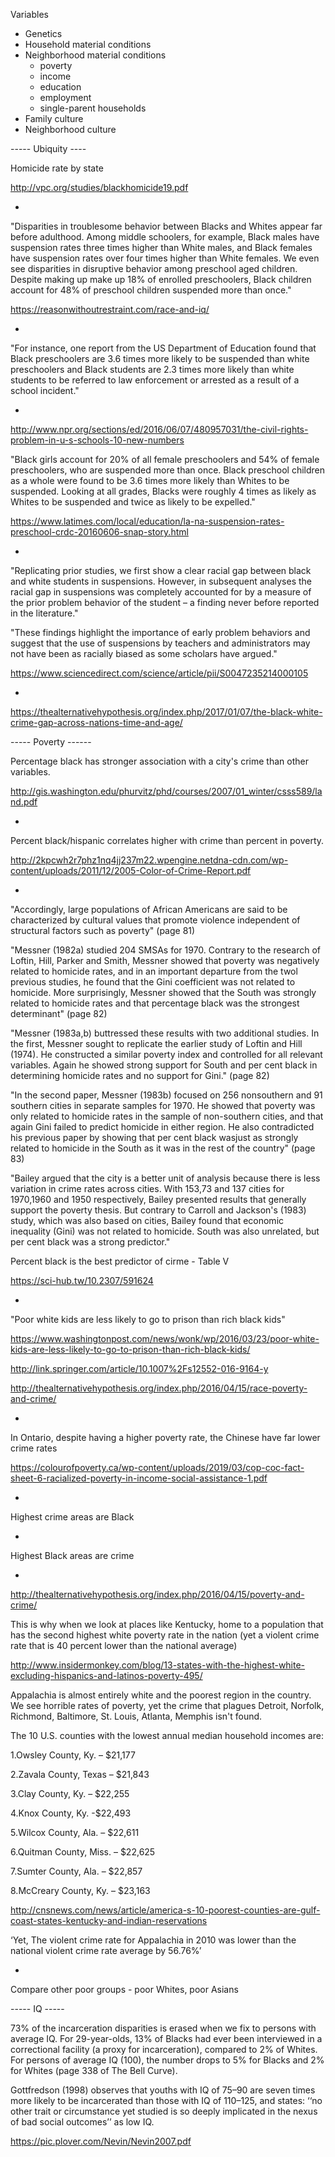 Variables

- Genetics
- Household material conditions
- Neighborhood material conditions
	- poverty
	- income
	- education
	- employment
	- single-parent households
- Family culture
- Neighborhood culture

----- Ubiquity ----

Homicide rate by state

http://vpc.org/studies/blackhomicide19.pdf

-

"Disparities in troublesome behavior between Blacks and Whites appear far before adulthood. Among middle schoolers, for example, Black males have suspension rates three times higher than White males, and Black females have suspension rates over four times higher than White females. We even see disparities in disruptive behavior among preschool aged children. Despite making up make up 18% of enrolled preschoolers, Black children account for 48% of preschool children suspended more than once."

https://reasonwithoutrestraint.com/race-and-iq/

-

"For instance, one report from the US Department of Education found that Black preschoolers are 3.6 times more likely to be suspended than white preschoolers and Black students are 2.3 times more likely than white students to be referred to law enforcement or arrested as a result of a school incident."

-

http://www.npr.org/sections/ed/2016/06/07/480957031/the-civil-rights-problem-in-u-s-schools-10-new-numbers

"Black girls account for 20% of all female preschoolers and 54% of female preschoolers, who are suspended more than once. Black preschool children as a whole were found to be 3.6 times more likely than Whites to be suspended. Looking at all grades, Blacks were roughly 4 times as likely as Whites to be suspended and twice as likely to be expelled."

https://www.latimes.com/local/education/la-na-suspension-rates-preschool-crdc-20160606-snap-story.html

-

"Replicating prior studies, we first show a clear racial gap between black and white students in suspensions. However, in subsequent analyses the racial gap in suspensions was completely accounted for by a measure of the prior problem behavior of the student – a finding never before reported in the literature."

"These findings highlight the importance of early problem behaviors and suggest that the use of suspensions by teachers and administrators may not have been as racially biased as some scholars have argued."

https://www.sciencedirect.com/science/article/pii/S0047235214000105

-

https://thealternativehypothesis.org/index.php/2017/01/07/the-black-white-crime-gap-across-nations-time-and-age/

----- Poverty ------

Percentage black has stronger association with a city's crime than other variables.

http://gis.washington.edu/phurvitz/phd/courses/2007/01_winter/csss589/land.pdf

-

Percent black/hispanic correlates higher with crime than percent in poverty.

http://2kpcwh2r7phz1nq4jj237m22.wpengine.netdna-cdn.com/wp-content/uploads/2011/12/2005-Color-of-Crime-Report.pdf

-


"Accordingly, large populations of African Americans are said to be characterized by cultural values that promote violence independent of structural factors such as poverty" (page 81)

"Messner (1982a) studied 204 SMSAs for 1970. Contrary to the research of Loftin, Hill, Parker and Smith, Messner showed that poverty was negatively related to homicide rates, and in an important departure from the twol previous studies, he found that the Gini coefficient was not related to homicide. More surprisingly, Messner showed that the South was strongly related to homicide rates and that percentage black was the strongest determinant" (page 82)

"Messner (1983a,b) buttressed these results with two additional studies. In the first, Messner sought to replicate the earlier study of Loftin and Hill (1974). He constructed a similar poverty index and controlled for all relevant variables. Again he showed strong support for South and per cent black in determining homicide rates and no support for Gini." (page 82)

"In the second paper, Messner (1983b) focused on 256 nonsouthern and 91 southern cities in separate samples for 1970. He showed that poverty was only related to homicide rates in the sample of non-southern cities, and that again Gini failed to predict homicide in either region. He also contradicted his previous paper by showing that per cent black wasjust as strongly related to homicide in the South as it was in the rest of the country" (page 83)

"Bailey argued that the city is a better unit of analysis because there is less variation in crime rates across cities. With 153,73 and 137 cities for 1970,1960 and 1950 respectively, Bailey presented results that generally support the poverty thesis. But contrary to Carroll and Jackson's (1983) study, which was also based on cities, Bailey found that economic inequality (Gini) was not related to homicide. South was also unrelated, but per cent black was a strong predictor."

Percent black is the best predictor of cirme - Table V

https://sci-hub.tw/10.2307/591624

-

"Poor white kids are less likely to go to prison than rich black kids"

https://www.washingtonpost.com/news/wonk/wp/2016/03/23/poor-white-kids-are-less-likely-to-go-to-prison-than-rich-black-kids/

http://link.springer.com/article/10.1007%2Fs12552-016-9164-y

http://thealternativehypothesis.org/index.php/2016/04/15/race-poverty-and-crime/

-

In Ontario, despite having a higher poverty rate, the Chinese have far lower crime rates

https://colourofpoverty.ca/wp-content/uploads/2019/03/cop-coc-fact-sheet-6-racialized-poverty-in-income-social-assistance-1.pdf

-

Highest crime areas are Black

-

Highest Black areas are crime

-

http://thealternativehypothesis.org/index.php/2016/04/15/poverty-and-crime/

This is why when we look at places like Kentucky, home to a population that has the second highest white poverty rate in the nation (yet a violent crime rate that is 40 percent lower than the national average)

http://www.insidermonkey.com/blog/13-states-with-the-highest-white-excluding-hispanics-and-latinos-poverty-495/

Appalachia is almost entirely white and the poorest region in the country. We see horrible rates of poverty, yet the crime that plagues Detroit, Norfolk, Richmond, Baltimore, St. Louis, Atlanta, Memphis isn't found.

The 10 U.S. counties with the lowest annual median household incomes are:

1.Owsley County, Ky. – $21,177

2.Zavala County, Texas – $21,843

3.Clay County, Ky. – $22,255

4.Knox County, Ky. -$22,493

5.Wilcox County, Ala. – $22,611

6.Quitman County, Miss. – $22,625

7.Sumter County, Ala. – $22,857

8.McCreary County, Ky. – $23,163

http://cnsnews.com/news/article/america-s-10-poorest-counties-are-gulf-coast-states-kentucky-and-indian-reservations

‘Yet, The violent crime rate for Appalachia in 2010 was lower than the national violent crime rate average by 56.76%’

-

Compare other poor groups - poor Whites, poor Asians

----- IQ -----

73% of the incarceration disparities is erased when we fix to persons with average IQ. For 29-year-olds, 13% of Blacks had ever been interviewed in a correctional facility (a proxy for incarceration), compared to 2% of Whites. For persons of average IQ (100), the number drops to 5% for Blacks and 2% for Whites (page 338 of The Bell Curve).

Gottfredson (1998) observes that youths with IQ of 75–90 are seven times more likely to be incarcerated than those with IQ of 110–125, and states: ‘‘no other trait or circumstance yet studied is so deeply implicated in the nexus of bad social outcomes’’ as low IQ.

https://pic.plover.com/Nevin/Nevin2007.pdf
